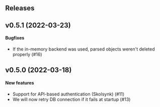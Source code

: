 ## Releases

## v0.5.1 (2022-03-23)
#### Bugfixes
  - If the in-memory backend was used, parsed objects weren't deleted
    properly (#16)

## v0.5.0 (2022-03-18)
#### New features
  - Support for API-based authentication (Skolsynk) (#11)
  - We will now retry DB connection if it fails at startup (#13)
